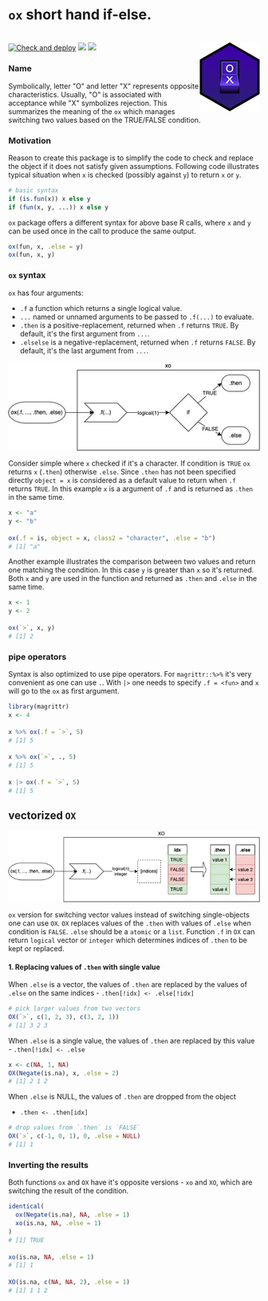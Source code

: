 # `ox` short hand if-else.

# <img src="man/figures/logo.png" align="right"/>

<!-- badges: start -->

[![Check and
deploy](https://github.com/gogonzo/ox/workflows/Check%20and%20deploy/badge.svg)](https://github.com/gogonzo/ox/actions)
[![](https://ci.appveyor.com/api/projects/status/github/gogonzo/ox?branch=main&svg=true)](https://ci.appveyor.com/project/gogonzo/ox)
[![](https://codecov.io/gh/gogonzo/ox/branch/main/graph/badge.svg)](https://codecov.io/gh/gogonzo/ox/branch/main)

<!-- badges: end -->

### Name

Symbolically, letter "O" and letter "X" represents opposite characteristics. 
Usually, "O" is associated with acceptance while "X" symbolizes rejection. This 
summarizes the meaning of the `ox` which manages switching two values based on 
the TRUE/FALSE condition.

### Motivation

Reason to create this package is to simplify the code to check and
replace the object if it does not satisfy given assumptions. Following
code illustrates typical situation when `x` is checked (possibly against
`y`) to return `x` or `y`.

``` r
# basic syntax
if (is.fun(x)) x else y
if (fun(x, y, ...)) x else y
```

`ox` package offers a different syntax for above base R calls, where `x`
and `y` can be used once in the call to produce the same output.

``` r
ox(fun, x, .else = y)
ox(fun, x, y)
```

### `ox` syntax

`ox` has four arguments:

-   `.f` a function which returns a single logical value.
-   `...` named or unnamed arguments to be passed to `.f(...)` to
    evaluate.
-   `.then` is a positive-replacement, returned when `.f` returns
    `TRUE`. By default, it's the first argument from `...`.
-   `.elselse` is a negative-replacement, returned when `.f` returns
    `FALSE`. By default, it's the last argument from `...`.

![](man/figures/uml1.jpg)

Consider simple where `x` checked if it's a character. If condition is
`TRUE` `ox` returns `x` (`.then`) otherwise `.else`. Since `.then` has
not been specified directly `object = x` is considered as a default
value to return when `.f` returns `TRUE`. In this example `x` is a
argument of `.f` and is returned as `.then` in the same time.

``` r
x <- "a"
y <- "b"

ox(.f = is, object = x, class2 = "character", .else = "b")
# [1] "a"
```

Another example illustrates the comparison between two values and return
one matching the condition. In this case `y` is greater than `x` so it's
returned. Both `x` and `y` are used in the function and returned as
`.then` and `.else` in the same time.

``` r
x <- 1
y <- 2

ox(`>`, x, y)
# [1] 2
```

### pipe operators

Syntax is also optimized to use pipe operators. For `magrittr::%>%` it's
very convenient as one can use `.`. With `|>` one needs to specify
`.f = <fun>` and `x` will go to the `ox` as first argument.

``` r
library(magrittr)
x <- 4

x %>% ox(.f = `>`, 5)
# [1] 5

x %>% ox(`>`, ., 5)
# [1] 5

x |> ox(.f = `>`, 5)
# [1] 5
```

## vectorized `OX`

![](man/figures/uml2.jpg)

`ox` version for switching vector values instead of switching
single-objects one can use `OX`. `OX` replaces values of the `.then`
with values of `.else` when condition is `FALSE`. `.else` should be a
`atomic` or a `list`. Function `.f` in `OX` can return `logical` vector
or `integer` which determines indices of `.then` to be kept or replaced.

#### 1. Replacing values of `.then` with single value

When `.else` is a vector, the values of `.then` are replaced by the
values of `.else` on the same indices - `.then[!idx] <- .else[!idx]`

``` r
# pick larger values from two vectors
OX(`>`, c(1, 2, 3), c(3, 2, 1))
# [1] 3 2 3
```

When `.else` is a single value, the values of `.then` are replaced by
this value - `.then[!idx] <- .else`

``` r
x <- c(NA, 1, NA)
OX(Negate(is.na), x, .else = 2)
# [1] 2 1 2
```

When `.else` is NULL, the values of `.then` are dropped from the object
- `.then <- .then[idx]`

``` r
# drop values from `.then` is `FALSE`
OX(`>`, c(-1, 0, 1), 0, .else = NULL)
# [1] 1
```

### Inverting the results

Both functions `ox` and `OX` have it's opposite versions - `xo` and
`XO`, which are switching the result of the condition.

``` r
identical(
  ox(Negate(is.na), NA, .else = 1)
  xo(is.na, NA, .else = 1)
)
# [1] TRUE

xo(is.na, NA, .else = 1)
# [1] 1

XO(is.na, c(NA, NA, 2), .else = 1)
# [1] 1 1 2
```
